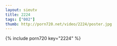 ```yaml
--- 
layout: sieutv
title: 2224
tags: ["002"]
thumb: http://porn720.net/video/2224/poster.jpg
---
```

{% include porn720 key="2224" %} 
